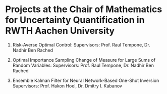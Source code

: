 # Projects at the Chair of Mathematics for Uncertainty Quantification in RWTH Aachen University
 
1. Risk-Averse Optimal Control:
Supervisors: Prof. Raul Tempone, Dr. Nadhir Ben Rached

2. Optimal Importance Sampling Change of Measure for Large Sums of Random Variables:
Supervisors: Prof. Raul Tempone, Dr. Nadhir Ben Rached

3. Ensemble Kalman Filter for Neural Network-Based One-Shot Inversion
Supervisors: Prof. Hakon Hoel, Dr. Dmitry I. Kabanov
